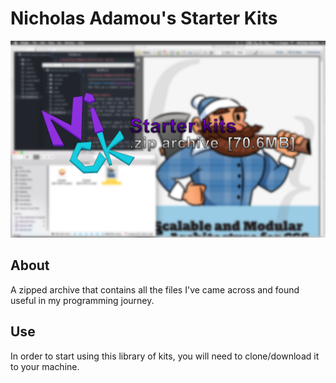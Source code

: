 # Nicholas Adamou's Starter Kits
![Project Preview](Other/thumbnail.png)

## About 

A zipped archive that contains all the files I've came across and found useful in my programming journey.

## Use

In order to start using this library of kits, you will need to clone/download it to your machine.
